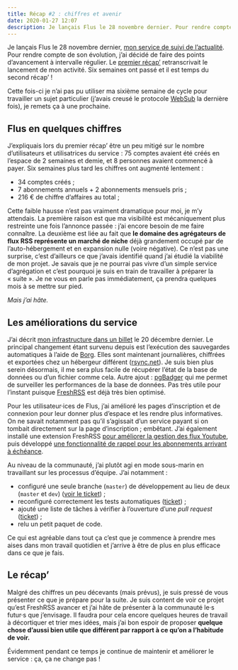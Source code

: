 ```yaml
---
title: Récap #2 : chiffres et avenir
date: 2020-01-27 12:07
description: Je lançais Flus le 28 novembre dernier. Pour rendre compte de l’évolution du service, j’ai décidé de faire des points d’avancement à intervalle régulier. Six semaines ont passé et il est temps du second récap’ !
---
```


Je lançais Flus le 28 novembre dernier, [mon service de suivi de l’actualité](https://flus.io).
Pour rendre compte de son évolution, j’ai décidé de faire des points
d’avancement à intervalle régulier. Le [premier récap’](recap-1.html)
retranscrivait le lancement de mon activité. Six semaines ont passé et il est
temps du second récap’ !

Cette fois-ci je n’ai pas pu utiliser ma sixième semaine de cycle pour
travailler un sujet particulier (j’avais creusé le protocole [WebSub](https://www.w3.org/TR/websub/)
la dernière fois), je remets ça à une prochaine.

## Flus en quelques chiffres

J’expliquais lors du premier récap’ être un peu mitigé sur le nombre
d’utilisateurs et utilisatrices du service : 75 comptes avaient été créés en
l’espace de 2 semaines et demie, et 8 personnes avaient commencé à payer. Six
semaines plus tard les chiffres ont augmenté lentement :

- 34 comptes créés ;
- 7 abonnements annuels + 2 abonnements mensuels pris ;
- 216 € de chiffre d’affaires au total ;

Cette faible hausse n’est pas vraiment dramatique pour moi, je m’y attendais.
La première raison est que ma visibilité est mécaniquement plus restreinte une
fois l’annonce passée : j’ai encore besoin de me faire connaître. La deuxième
est liée au fait que **le domaine des agrégateurs de flux <abbr>RSS</abbr>
représente un marché de niche** déjà grandement occupé par de
l’auto-hébergement et en expansion nulle (voire négative). Ce n’est pas une
surprise, c’est d’ailleurs ce que j’avais identifié quand j’ai étudié la
viabilité de mon projet. Je savais que je ne pourrai pas vivre d’un simple
service d’agrégation et c’est pourquoi je suis en train de travailler à
préparer la « suite ». Je ne vous en parle pas immédiatement, ça prendra
quelques mois à se mettre sur pied.

_Mais j’ai hâte._

## Les améliorations du service

J’ai décrit [mon infrastructure dans un billet](stack-technique-decembre-2019.html)
le 20 décembre dernier. Le principal changement étant survenu depuis est
l’exécution des sauvegardes automatiques à l’aide de [Borg](https://www.borgbackup.org/).
Elles sont maintenant journalières, chiffrées et exportées chez un hébergeur
différent ([rsync.net](https://rsync.net)). Je suis bien plus serein désormais,
il me sera plus facile de récupérer l’état de la base de données ou d’un
fichier comme cela. Autre ajout : [pgBadger](https://github.com/darold/pgbadger)
qui me permet de surveiller les performances de la base de données. Pas très
utile pour l’instant puisque [FreshRSS](https://freshrss.org) est déjà très
bien optimisé.

Pour les utilisateur·ices de Flus, j’ai amélioré les pages d’inscription et de
connexion pour leur donner plus d’espace et les rendre plus informatives. On ne
savait notamment pas qu’il s’agissait d’un service payant si on tombait
directement sur la page d’inscription ; embêtant. J’ai également installé une
extension FreshRSS [pour améliorer la gestion des flux Youtube](comment-suivre-des-chaines-youtube-depuis-flus.html),
puis développé [une fonctionnalité de rappel pour les abonnements arrivant à
échéance](activer-les-rappels-des-echeances-de-paiement.html).

Au niveau de la communauté, j’ai plutôt agi en mode sous-marin en travaillant
sur les processus d’équipe. J’ai notamment :

- configuré une seule branche (`master`) de développement au lieu de deux
  (`master` et `dev`) ([voir le ticket](https://github.com/FreshRSS/FreshRSS/pull/2705)) ;
- reconfiguré correctement les tests automatiques ([ticket](https://github.com/FreshRSS/FreshRSS/pull/2721/files)) ;
- ajouté une liste de tâches à vérifier à l’ouverture d’une <em lang="en">pull
  request</em> ([ticket](https://github.com/FreshRSS/FreshRSS/pull/2751)) ;
- relu un petit paquet de code.

Ce qui est agréable dans tout ça c’est que je commence à prendre mes aises dans
mon travail quotidien et j’arrive à être de plus en plus efficace dans ce que
je fais.

## Le récap’

Malgré des chiffres un peu décevants (mais prévus), je suis pressé de vous
présenter ce que je prépare pour la suite. Je suis content de voir ce projet
qu’est FreshRSS avancer et j’ai hâte de présenter à la communauté le·s futur·s
que j’envisage. Il faudra pour cela encore quelques heures de travail à
décortiquer et trier mes idées, mais j’ai bon espoir de proposer **quelque
chose d’aussi bien utile que différent par rapport à ce qu’on a l’habitude de
voir.**

Évidemment pendant ce temps je continue de maintenir et améliorer le service :
ça, ça ne change pas !

